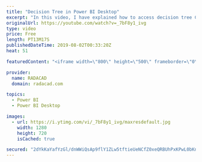 ```yaml
---
title: "Decision Tree in Power BI Desktop"
excerpt: "In this video, I have explained how to access decision tree Custom visual in Power BI Desktop  https://radacad.com/decision-tree-power-bi-part-2"
originalUrl: https://youtube.com/watch?v=_7bF8y1_ivg
type: video
price: Free
length: PT13M17S
publishedDateTime: 2019-08-02T00:33:20Z
heat: 51

featuredContent: "<iframe width=\"800\" height=\"500\" frameborder=\"0\" src=\"https://www.youtube.com/embed/_7bF8y1_ivg\" allow=\"accelerometer; autoplay; encrypted-media; gyroscope; picture-in-picture\" allowfullscreen></iframe>"

provider:
  name: RADACAD
  domain: radacad.com

topics:
  - Power BI
  - Power BI Desktop

images:
  - url: https://i.ytimg.com/vi/_7bF8y1_ivg/maxresdefault.jpg
    width: 1280
    height: 720
    isCached: true

secured: "2dYkKaYafYzGl/dnWWiQsAp9flY1ZLw5tftieUeNCfZ0xeQRBUhPxKPwL0bKn1UWB7fP83h+5Tnc+aKLz3ls1Qvd3rMATBSLlwUg2nr+nawjYeUcsjfW8zh96JukTwN1A7OBR+FXP4jMOMYlknnmVyDbso2wnaxPnjLzO7HlDga2MB1/iY+8fH47t5ivB6iKtictt8F6Ru08HxBkDgbSspIt5INMeR2yLc9rDZQXxlCMpf7rz/SkTywbqWMlpgqjqYB8aTbKM0RjUtpgc78L4VekFJDDsZjDOevSbAgb0TBJs/HS/IMMQzWwJ59yfcXN2s+9MLCj/fxEYfLrGfFqTQWP4V+nRaLw97xsfOAve92+QDBeM6VIkJAgJfSvdtzSwuXDf0x012fFak2ld1N0OEMZIVVZqqj2xzgc6Js90Z0=;B/LIPaMJH/ulnGq1DCZbbQ=="
---
```


